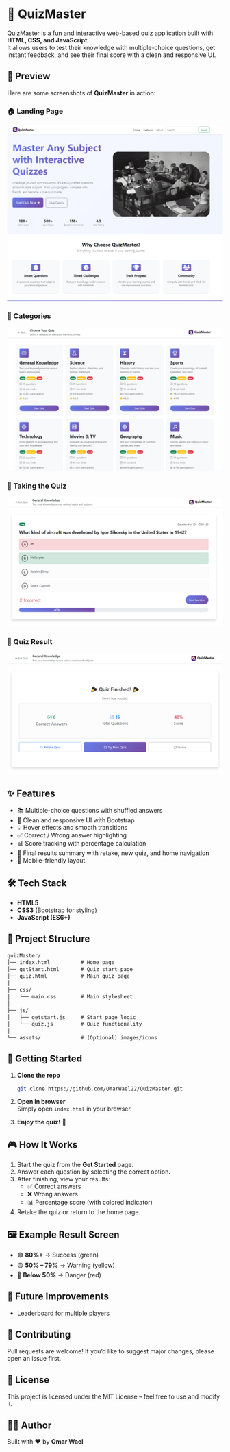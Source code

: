 # 🎯 QuizMaster  

QuizMaster is a fun and interactive web-based quiz application built with **HTML, CSS, and JavaScript**.  
It allows users to test their knowledge with multiple-choice questions, get instant feedback, and see their final score with a clean and responsive UI.  


## 📸 Preview  

Here are some screenshots of **QuizMaster** in action:

### 🏠 Landing Page  
![Landing Page](screenshots/landing.png)  

### 📂 Categories  
![Categories](screenshots/categories.png)  

### 📝 Taking the Quiz  
![Quiz Taking](screenshots/quiz-taking.png)  

### 🎯 Quiz Result  
![Quiz Result](screenshots/result.png)  


## ✨ Features  
- 📚 Multiple-choice questions with shuffled answers  
- 🎨 Clean and responsive UI with Bootstrap  
- 💡 Hover effects and smooth transitions  
- ✅ Correct / Wrong answer highlighting  
- 📊 Score tracking with percentage calculation  
- 🎉 Final results summary with retake, new quiz, and home navigation  
- 📱 Mobile-friendly layout  


## 🛠️ Tech Stack  
- **HTML5**  
- **CSS3** (Bootstrap for styling)  
- **JavaScript (ES6+)**  


## 📂 Project Structure  
```
quizMaster/
│── index.html          # Home page
│── getStart.html       # Quiz start page
│── quiz.html           # Main quiz page
│
├── css/
│   └── main.css        # Main stylesheet
│
├── js/
│   ├── getstart.js     # Start page logic
│   └── quiz.js         # Quiz functionality
│
└── assets/             # (Optional) images/icons
```


## 🚀 Getting Started  

1. **Clone the repo**  
   ```bash
   git clone https://github.com/OmarWael22/QuizMaster.git
   ```

2. **Open in browser**  
   Simply open `index.html` in your browser.  

3. **Enjoy the quiz!** 🎉  


## 🎮 How It Works  
1. Start the quiz from the **Get Started** page.  
2. Answer each question by selecting the correct option.  
3. After finishing, view your results:  
   - ✅ Correct answers  
   - ❌ Wrong answers  
   - 📊 Percentage score (with colored indicator)  
4. Retake the quiz or return to the home page.  


## 🖼️ Example Result Screen  
- 🟢 **80%+** → Success (green)  
- 🟡 **50% – 79%** → Warning (yellow)  
- 🔴 **Below 50%** → Danger (red)  


## 📌 Future Improvements  
- Leaderboard for multiple players  


## 🤝 Contributing  
Pull requests are welcome! If you’d like to suggest major changes, please open an issue first.  


## 📄 License  
This project is licensed under the MIT License – feel free to use and modify it.  


## 👨‍💻 Author  
Built with ❤️ by **Omar Wael**  
